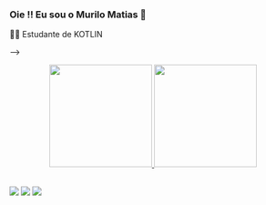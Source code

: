 ### Oie !! Eu sou o Murilo Matias 👻


📖🤓 Estudante de KOTLIN

--><div align="center">
  <a href="https://github.com/SrMatias">
  <img height="180em" src="https://github-readme-stats.vercel.app/api?username=MURILOMATIAS&show_icons=true&theme=merko&include_all_commits=true&count_private=true"/>
  <img height="180em" src="https://github-readme-stats.vercel.app/api/top-langs/?username=SrMatias&layout=compact&langs_count=7&theme=merko"/>
</div>
  <div style="display: inline_block"><br>
 <a href="https://instagram.com/rafaballerini" target="_blank"><img src="https://img.shields.io/badge/-Instagram-%23E4405F?style=for-the-badge&logo=instagram&logoColor=white" target="_blank"></a>
  <a href = "mailto:contatorafaballerini@gmail.com"><img src="https://img.shields.io/badge/-Gmail-%23333?style=for-the-badge&logo=gmail&logoColor=white" target="_blank"></a>
  <a href="https://www.linkedin.com/feed/"><img src="https://img.shields.io/badge/-LinkedIn-%230077B5?style=for-the-badge&logo=linkedin&logoColor=white" target="_blank"></a> 
 
 
